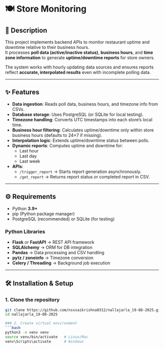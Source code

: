 # 🍽️ Store Monitoring

## 📌 Description
This project implements backend APIs to monitor restaurant uptime and downtime relative to their business hours.  
It processes **poll data (active/inactive status)**, **business hours**, and **time zone information** to generate **uptime/downtime reports** for store owners.  

The system works with hourly updating data sources and ensures reports reflect **accurate, interpolated results** even with incomplete polling data.  

---

## ✨ Features
- **Data ingestion**: Reads poll data, business hours, and timezone info from CSVs.  
- **Database storage**: Uses PostgreSQL (or SQLite for local testing).  
- **Timezone handling**: Converts UTC timestamps into each store’s local time.  
- **Business hour filtering**: Calculates uptime/downtime only within store business hours (defaults to 24×7 if missing).  
- **Interpolation logic**: Extends uptime/downtime status between polls.  
- **Dynamic reports**: Computes uptime and downtime for:
  - Last hour
  - Last day
  - Last week  
- **APIs**:
  - `/trigger_report` → Starts report generation asynchronously.  
  - `/get_report` → Returns report status or completed report in CSV.  

---

## ⚙️ Requirements
- Python **3.9+**
- pip (Python package manager)
- PostgreSQL (recommended) or SQLite (for testing)

### Python Libraries
- **Flask** or **FastAPI** → REST API framework  
- **SQLAlchemy** → ORM for DB integration  
- **Pandas** → Data processing and CSV handling  
- **pytz / zoneinfo** → Timezone conversion  
- **Celery / Threading** → Background job execution  

---

## 🛠️ Installation & Setup

### 1. Clone the repository
```bash
git clone https://github.com/nsvsaikrishna0312/nallajarla_19-08-2025.git
cd nallajarla_19-08-2025

### 2. Create virtual environment
```bash
python3 -m venv venv
source venv/bin/activate   # Linux/Mac
venv\Scripts\activate      # Windows
